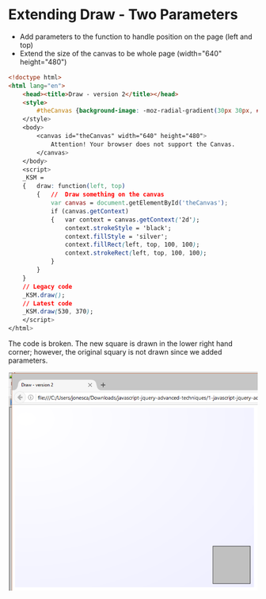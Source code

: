 # Extending Draw - Two Parameters

- Add parameters to the function to handle position on the page (left and top)
- Extend the size of the canvas to be whole page (width="640" height="480")

```html
<!doctype html>
<html lang="en">
	<head><title>Draw - version 2</title></head>
	<style>
		#theCanvas {background-image: -moz-radial-gradient(30px 30px, #FFF, #EEF);
	</style>
	<body>
		<canvas id="theCanvas" width="640" height="480">
			Attention! Your browser does not support the Canvas.
		</canvas>
	</body>
	<script>
	_KSM = 
	{	draw: function(left, top)
		{	//	Draw something on the canvas
			var canvas = document.getElementById('theCanvas');
			if (canvas.getContext)
			{	var context = canvas.getContext('2d');
				context.strokeStyle = 'black';
				context.fillStyle = 'silver';
				context.fillRect(left, top, 100, 100);
				context.strokeRect(left, top, 100, 100);
			}
		}
	}
	// Legacy code
	_KSM.draw();
	// Latest code
	_KSM.draw(530, 370);
	</script>
</html>
```
The code is broken.  The new square is drawn in the lower right hand corner; however, the original squary is not drawn since we added parameters.

![Draw v02](img/draw2.png)
